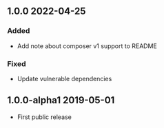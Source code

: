 ## 1.0.0 2022-04-25

### Added

- Add note about composer v1 support to README

### Fixed

- Update vulnerable dependencies

## 1.0.0-alpha1 2019-05-01

  * First public release
